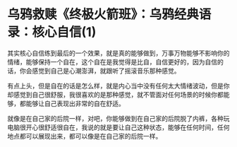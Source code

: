 # 乌鸦救赎《终极火箭班》：乌鸦经典语录：核心自信(1)

其实核心自信练到最后的一个效果，就是真的能够做到，万事万物能够不影响你的情绪，能够保持一个自在，这个自在是我觉得是比自，自信更好的，因为自信的话，你会感觉到自己是心潮澎湃，就跟听了摇滚音乐那种感觉。

有点上头，但是自在的话是怎么样，就是内心当中没有任何太大情绪波动，但是你却感觉到自己很舒服，我很喜欢的是那种感觉，就不管面对任何场景的时候你都能够，都能够让自己表现出非常的自在舒适。

就像是在自己家的后院一样，对吧，你能够做到在自己家的后院脱了内裤，各种玩电脑很开心很舒适很自在，我说的就是要让自己这种状态，能够在任何时间，任何地点都可以展现出来，都可以像是在自己家的后院一样。

